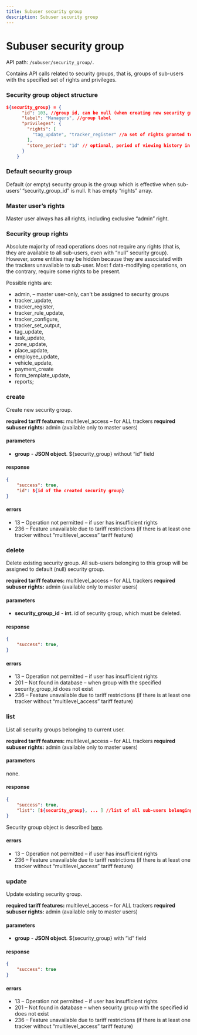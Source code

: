 ```yaml
---
title: Subuser security group
description: Subuser security group
---
```


# Subuser security group

API path: `/subuser/security_group/`.

Contains API calls related to security groups, that is, groups of sub-users with the specified set of rights and privileges.

### Security group object structure

```json
${security_group} = {
      "id": 103, //group id, can be null (when creating new security group)
      "label": "Managers", //group label
      "privileges": {
        "rights": [
          "tag_update", "tracker_register" //a set of rights granted to security group (see below)
        ],
        "store_period": "1d" // optional, period of viewing history in legacy duration format, e.g. "2h" (2 hours), "3d" (3 days), "5m" (5 months), "1y" (one year)
      }
    }
```

### Default security group

Default (or empty) security group is the group which is effective when sub-users’ “security_group_id” is null. It has empty “rights” array.

### Master user’s rights

Master user always has all rights, including exclusive “admin” right.

### Security group rights

Absolute majority of read operations does not require any rights (that is, they are available to all sub-users, even with “null” security group). However, some entities may be hidden because they are associated with the trackers unavailable to sub-user.
Most f data-modifying operations, on the contrary, require some rights to be present.

Possible rights are:

*   admin, – master user-only, can't be assigned to security groups
*   tracker_update,
*   tracker_register,
*   tracker_rule_update,
*   tracker_configure,
*   tracker_set_output,
*   tag_update,
*   task_update,
*   zone_update,
*   place_update,
*   employee_update,
*   vehicle_update,
*   payment_create
*   form_template_update,
*   reports;

### create

Create new security group.

**required tariff features:** multilevel_access – for ALL trackers
**required subuser rights:** admin (available only to master users)

#### parameters

* **group** - **JSON object**. ${security_group} without “id” field

#### response

```json
{
    "success": true,
    "id": ${id of the created security group}
}
```

#### errors
*   13 – Operation not permitted – if user has insufficient rights
*   236 – Feature unavailable due to tariff restrictions (if there is at least one tracker without “multilevel_access” tariff feature)


### delete

Delete existing security group.
All sub-users belonging to this group will be assigned to default (null) security group.

**required tariff features:** multilevel_access – for ALL trackers
**required subuser rights:** admin (available only to master users)

#### parameters
* **security_group_id** - **int**. id of security group, which must be deleted.

#### response

```json
{
    "success": true,
}
```

#### errors
*   13 – Operation not permitted – if user has insufficient rights
*   201 – Not found in database – when group with the specified security_group_id does not exist
*   236 – Feature unavailable due to tariff restrictions (if there is at least one tracker without “multilevel_access” tariff feature)

### list

List all security groups belonging to current user.

**required tariff features:** multilevel_access – for ALL trackers
**required subuser rights:** admin (available only to master users)

#### parameters
none.

#### response

```json
{
    "success": true,
    "list": [${security_group}, ... ] //list of all sub-users belonging to this master account
}
```
Security group object is described [here](#security-group-object-structure).

#### errors

*   13 – Operation not permitted – if user has insufficient rights
*   236 – Feature unavailable due to tariff restrictions (if there is at least one tracker without “multilevel_access” tariff feature)

### update

Update existing security group.

**required tariff features:** multilevel_access – for ALL trackers
**required subuser rights:** admin (available only to master users)

#### parameters
* **group** - **JSON object**. ${security_group} with “id” field

#### response

```json
{
    "success": true
}
```

#### errors
*   13 – Operation not permitted – if user has insufficient rights
*   201 – Not found in database – when security group with the specified id does not exist
*   236 – Feature unavailable due to tariff restrictions (if there is at least one tracker without “multilevel_access” tariff feature)

